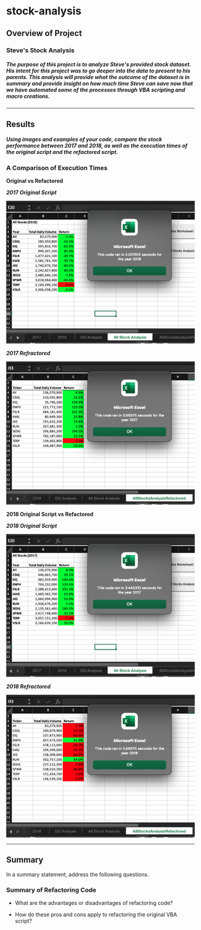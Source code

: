 # stock-analysis

## Overview of Project
### Steve's Stock Analysis
##### The purpose of this project is to analyze Steve's provided stock dataset. His intent for this project was to go deeper into the data to present to his parents. This analysis will provide what the outcome of the dataset is in summary and provide insight on how much time Steve can save now that we have automated some of the processes through VBA scripting and macro creations. 

---
## Results
##### Using images and examples of your code, compare the stock performance between 2017 and 2018, as well as the execution times of the original script and the refactored script.

### A Comparison of Execution Times
**Original vs Refactored**

_**2017 Original Script**_

![This is an image](https://github.com/hastyjr/stock-analysis/blob/main/Resources/2017%20-%20original%20script.png) 


_**2017 Refractored**_

![This is an image](https://github.com/hastyjr/stock-analysis/blob/main/Resources/VBA_Challenge_2017.png)


**2018 Original Script vs Refactored**

_**2018 Original Script**_

![This is an image](https://github.com/hastyjr/stock-analysis/blob/main/Resources/2018%20-%20orignial%20script.png)
     
_**2018 Refractored**_

![This is an image](https://github.com/hastyjr/stock-analysis/blob/main/Resources/VBA_Challenge_2018.png)
     

--- 
## Summary
 In a summary statement, address the following questions.

### Summary of Refactoring Code
* What are the advantages or disadvantages of refactoring code?

* How do these pros and cons apply to refactoring the original VBA script?

